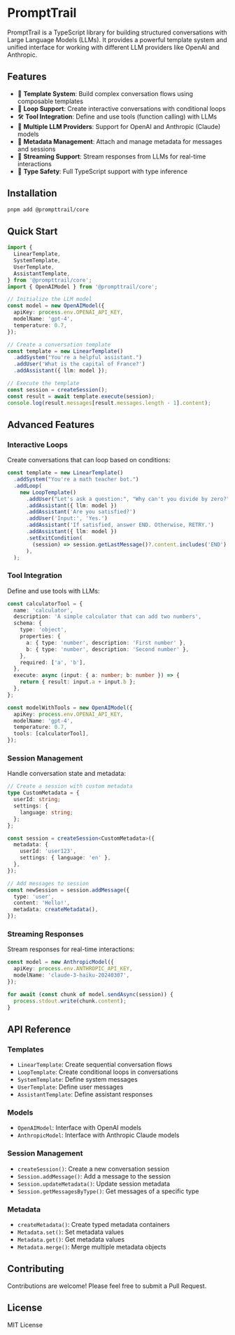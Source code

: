 # PromptTrail

PromptTrail is a TypeScript library for building structured conversations with Large Language Models (LLMs). It provides a powerful template system and unified interface for working with different LLM providers like OpenAI and Anthropic.

## Features

- 🎯 **Template System**: Build complex conversation flows using composable templates
- 🔄 **Loop Support**: Create interactive conversations with conditional loops
- 🛠️ **Tool Integration**: Define and use tools (function calling) with LLMs
- 🔌 **Multiple LLM Providers**: Support for OpenAI and Anthropic (Claude) models
- 📝 **Metadata Management**: Attach and manage metadata for messages and sessions
- 🔄 **Streaming Support**: Stream responses from LLMs for real-time interactions
- 💪 **Type Safety**: Full TypeScript support with type inference

## Installation

```bash
pnpm add @prompttrail/core
```

## Quick Start

```typescript
import {
  LinearTemplate,
  SystemTemplate,
  UserTemplate,
  AssistantTemplate,
} from '@prompttrail/core';
import { OpenAIModel } from '@prompttrail/core';

// Initialize the LLM model
const model = new OpenAIModel({
  apiKey: process.env.OPENAI_API_KEY,
  modelName: 'gpt-4',
  temperature: 0.7,
});

// Create a conversation template
const template = new LinearTemplate()
  .addSystem("You're a helpful assistant.")
  .addUser('What is the capital of France?')
  .addAssistant({ llm: model });

// Execute the template
const session = createSession();
const result = await template.execute(session);
console.log(result.messages[result.messages.length - 1].content);
```

## Advanced Features

### Interactive Loops

Create conversations that can loop based on conditions:

```typescript
const template = new LinearTemplate()
  .addSystem("You're a math teacher bot.")
  .addLoop(
    new LoopTemplate()
      .addUser("Let's ask a question:", "Why can't you divide by zero?")
      .addAssistant({ llm: model })
      .addAssistant('Are you satisfied?')
      .addUser('Input:', 'Yes.')
      .addAssistant('If satisfied, answer END. Otherwise, RETRY.')
      .addAssistant({ llm: model })
      .setExitCondition(
        (session) => session.getLastMessage()?.content.includes('END') ?? false,
      ),
  );
```

### Tool Integration

Define and use tools with LLMs:

```typescript
const calculatorTool = {
  name: 'calculator',
  description: 'A simple calculator that can add two numbers',
  schema: {
    type: 'object',
    properties: {
      a: { type: 'number', description: 'First number' },
      b: { type: 'number', description: 'Second number' },
    },
    required: ['a', 'b'],
  },
  execute: async (input: { a: number; b: number }) => {
    return { result: input.a + input.b };
  },
};

const modelWithTools = new OpenAIModel({
  apiKey: process.env.OPENAI_API_KEY,
  modelName: 'gpt-4',
  temperature: 0.7,
  tools: [calculatorTool],
});
```

### Session Management

Handle conversation state and metadata:

```typescript
// Create a session with custom metadata
type CustomMetadata = {
  userId: string;
  settings: {
    language: string;
  };
};

const session = createSession<CustomMetadata>({
  metadata: {
    userId: 'user123',
    settings: { language: 'en' },
  },
});

// Add messages to session
const newSession = session.addMessage({
  type: 'user',
  content: 'Hello!',
  metadata: createMetadata(),
});
```

### Streaming Responses

Stream responses for real-time interactions:

```typescript
const model = new AnthropicModel({
  apiKey: process.env.ANTHROPIC_API_KEY,
  modelName: 'claude-3-haiku-20240307',
});

for await (const chunk of model.sendAsync(session)) {
  process.stdout.write(chunk.content);
}
```

## API Reference

### Templates

- `LinearTemplate`: Create sequential conversation flows
- `LoopTemplate`: Create conditional loops in conversations
- `SystemTemplate`: Define system messages
- `UserTemplate`: Define user messages
- `AssistantTemplate`: Define assistant responses

### Models

- `OpenAIModel`: Interface with OpenAI models
- `AnthropicModel`: Interface with Anthropic Claude models

### Session Management

- `createSession()`: Create a new conversation session
- `Session.addMessage()`: Add a message to the session
- `Session.updateMetadata()`: Update session metadata
- `Session.getMessagesByType()`: Get messages of a specific type

### Metadata

- `createMetadata()`: Create typed metadata containers
- `Metadata.set()`: Set metadata values
- `Metadata.get()`: Get metadata values
- `Metadata.merge()`: Merge multiple metadata objects

## Contributing

Contributions are welcome! Please feel free to submit a Pull Request.

## License

MIT License
